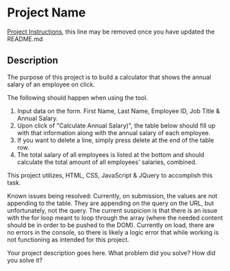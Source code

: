 # Project Name

[Project Instructions](./INSTRUCTIONS.md), this line may be removed once you have updated the README.md

## Description

The purpose of this project is to build a calculator that shows the annual salary of an employee on click.

The following should happen when using the tool.

1. Input data on the form. First Name, Last Name, Employee ID, Job Title & Annual Salary.
2. Upon click of "Calculate Annual Salary)", the table below should fill up with that information along with the annual salary of each employee.
3. If you want to delete a line, simply press delete at the end of the table row.
4. The total salary of all employees is listed at the bottom and should calculate the total amount of all employees' salaries, combined.

This project utilizes, HTML, CSS, JavaScript & JQuery to accomplish this task.

Known issues being resolved: Currently, on submission, the values are not appending to the table. They are appending on the query on the URL, but unfortunately, not the query. The current suspicion is that there is an issue with the for loop meant to loop through the array (where the needed content should be in order to be pushed to the DOM). Currently on load, there are no errors in the console, so there is likely a logic error that while working is not functioning as intended for this project.

Your project description goes here. What problem did you solve? How did you solve it?
